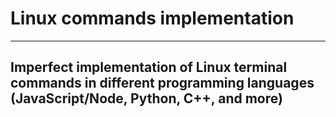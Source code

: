 # Linux commands implementation

---

## Imperfect implementation of Linux terminal commands in different programming languages (JavaScript/Node, Python, C++, and more)

